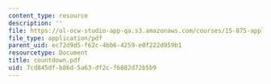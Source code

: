 ```yaml
---
content_type: resource
description: ''
file: https://ol-ocw-studio-app-qa.s3.amazonaws.com/courses/15-875-applications-of-system-dynamics-spring-2004/7cd845dfb86d5a63df2cf6882d72b5b9_countdown.pdf
file_type: application/pdf
parent_uid: ec72d9d5-f62c-4bb6-4259-e0f222d959b1
resourcetype: Document
title: countdown.pdf
uid: 7cd845df-b86d-5a63-df2c-f6882d72b5b9
---
```

